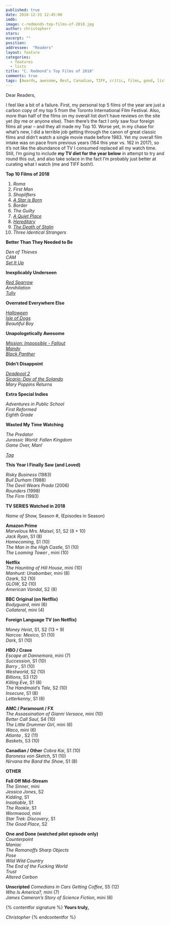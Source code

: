 ```yaml
---
published: true
date: 2018-12-31 12:45:00
imdb: 
image: c-redmonds-top-films-of-2018.jpg
author: christopherr 
stars: 
excerpt: ""
position: 
addressee:  "Readers"
layout: feature
categories: 
  - features
  - lists
title: "C. Redmond’s Top Films of 2018"
comments: true
tags: [Awards, awesome, Best, Canadian, TIFF, critic, films, good, list, movies, Top films 2018, worst, year end, 2018]
---
```

Dear Readers,

I feel like a bit of a failure. First, my personal top 5 films of the year are just a carbon copy of my top 5 from the Toronto International Film Festival. Also, more than half of the films on my overall list don’t have reviews on the site yet (by me or anyone else). Then there’s the fact I only saw four foreign films all year – and they all made my Top 10. Worse yet, in my chase for what’s new, I did a terrible job getting through the canon of great classic films and didn’t watch a single movie made before 1983. Yet my overall film intake was on pace from previous years (164 this year vs. 162 in 2017), so it’s not like the abundance of TV I consumed replaced all my watch time. Still, I’m going to include **my TV diet for the year below** in attempt to try and round this out, and also take solace in the fact I’m probably just better at curating what I watch (me and TIFF both!).

**Top 10 Films of 2018**

1. _Roma_
2. _First Man_
3. _Shoplifters_
4. [_A Star is Born_](http://www.dearcastandcrew.com/content/2018/10/9/a-star-is-born.html)
5. _Border_
6. _The Guilty_
7. [_A Quiet Place_](http://www.dearcastandcrew.com/content/2018/4/12/a-quiet-place.html)
8. [_Hereditary_](http://www.dearcastandcrew.com/content/2018/7/3/hereditary.html)
9. [_The Death of Stalin_](http://www.dearcastandcrew.com/content/2018/5/7/the-death-of-stalin.html)
10. _Three Identical Strangers_

**Better Than They Needed to Be**

_Den of Thieves_  
_CAM_  
[_Set It Up_](http://www.dearcastandcrew.com/content/2018/7/2/set-it-up.html)

**Inexplicably Underseen**

[_Red Sparrow_](http://www.dearcastandcrew.com/content/2018/3/2/red-sparrow.html)  
_Annihilation_  
[_Tully_](http://www.dearcastandcrew.com/content/2018/5/22/tully.html)

**Overrated Everywhere Else**

[_Halloween_](http://www.dearcastandcrew.com/content/2018/10/23/halloween.html)  
[_Isle of Dogs_](http://www.dearcastandcrew.com/content/2018/4/6/isle-of-dogs.html)  
_Beautiful Boy_

**Unapologetically Awesome**

[_Mission: Impossible - Fallout_](http://www.dearcastandcrew.com/content/2018/8/2/mission-impossible-fallout.html)  
[_Mandy_](http://www.dearcastandcrew.com/content/2018/10/5/mandy.html)  
[_Black Panther_](http://www.dearcastandcrew.com/content/2018/2/17/black-panther.html)

**Didn’t Disappoint**

[_Deadpool 2_](http://www.dearcastandcrew.com/content/2018/6/1/deadpool-2.html)  
[_Sicario: Day of the Solando_](http://www.dearcastandcrew.com/content/2018/7/10/sicario-day-of-the-soldado.html)  
_Mary Poppins Returns_

**Extra Special Indies**

_Adventures in Public School_  
_First Reformed_  
_Eighth Grade_

**Wasted My Time Watching**

_The Predator_  
_Jurassic World: Fallen Kingdom_  
_Game Over, Man!_

[_Tag_](http://www.dearcastandcrew.com/content/2018/6/21/tag.html)

**This Year I Finally Saw (and Loved)**

_Risky Business_ (1983)  
_Bull Durham_ (1988)  
_The Devil Wears Prada_ (2006)  
_Rounders_ (1998)  
_The Firm_ (1993)



**TV SERIES Watched in 2018**

_Name of Show,_ Season #, (Episodes in Season)

**Amazon Prime**  
_Marvelous Mrs. Maisel_, S1, S2 (8 + 10)  
_Jack Ryan_, S1 (8)  
_Homecoming_, S1 (10)  
_The Man in the High Castle_, S1 (10)  
_The Looming Tower_ , mini (10)  

**Netflix**  
_The Haunting of Hill House_, mini (10)  
_Manhunt: Unabomber,_ mini (8)  
_Ozark_, S2 (10)  
_GLOW_, S2 (10)  
_American Vandal_, S2 (8)  

**BBC Original (on Netflix)**  
_Bodyguard_, mini (6)  
_Collateral_, mini (4)

**Foreign Language TV (on Netflix)**  

_Money Heist_, S1, S2 (13 + 9)  
_Narcos: Mexico_, S1 (10)  
_Dark_, S1 (10)  

**HBO / Crave**  
_Escape at Dannemora_, mini (7)  
_Succession_, S1 (10)  
_Barry_ , S1 (10)  
_Westworld_, S2 (10)  
_Billions_, S3 (12)  
_Killing Eve_, S1 (8)  
_The Handmaid’s Tale_, S2 (10)  
_Insecure_, S1 (8)  
_Letterkenny_, S1 (6)  

**AMC / Paramount / FX**  
_The Assassination of Gianni Versace_, mini (10)  
_Better Call Saul_, S4 (10)  
_The Little Drummer Girl_, mini (6)  
_Waco_, mini (6)  
_Atlanta_ , S2 (11)  
_Baskets_, S3 (10)  

**Canadian / Other**
_Cobra Kai_, S1 (10)  
_Baroness von Sketch_, S1 (10)  
_Nirvana the Band the Show_, S1 (8)  

**OTHER**

**Fell Off Mid-Stream**  
_The Sinner_, mini  
_Jessica Jones_, S2  
_Kidding_, S1  
_Insatiable_, S1  
_The Rookie_, S1  
_Wormwood_, mini  
_Star Trek: Discovery_, S1  
_The Good Place_, S2

**One and Done (watched pilot episode only)**  
_Counterpoint_  
_Maniac_  
_The Romanoffs_
_Sharp Objects_  
_Pose_  
_Wild Wild Country_  
_The End of the Fucking World_  
_Trust_  
_Altered Carbon_  

**Unscripted**
_Comedians in Cars Getting Coffee_, S5 (12)  
_Who Is America?,_ mini (7)  
_James Cameron’s Story of Science Fiction_, mini (6)  

{% contentfor signature %}
**Yours truly,**

_Christopher_
{% endcontentfor %}